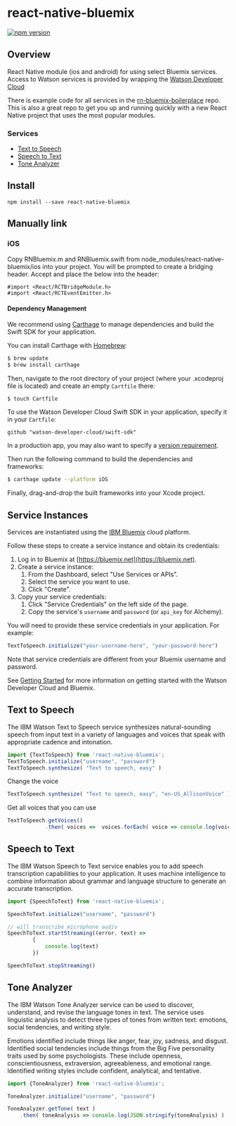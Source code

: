 # react-native-bluemix
[![npm version](https://badge.fury.io/js/react-native-bluemix.svg)](https://badge.fury.io/js/react-native-bluemix)

## Overview
React Native module (ios and android) for using select Bluemix services.  Access to Watson services is provided by wrapping the [Watson Developer Cloud](https://github.com/watson-developer-cloud/swift-sdk)

There is example code for all services in the [rn-bluemix-boilerplace](https://github.com/pwcremin/rn-bluemix-boilerplate) repo.  This is also a great repo to get you up and running quickly with a new React Native project that uses the most popular modules.

### Services

* [Text to Speech](#text-to-speech)
* [Speech to Text](#speech-to-text)
* [Tone Analyzer](#tone-analyzer)

## Install

```shell
npm install --save react-native-bluemix
```

## Manually link

### iOS

Copy RNBluemix.m and RNBluemix.swift from node_modules/react-native-bluemix/ios into your project.  You will be prompted to create a bridging header.  Accept and place the below into the header:

```obj-c
#import <React/RCTBridgeModule.h>
#import <React/RCTEventEmitter.h>
```

#### Dependency Management

We recommend using [Carthage](https://github.com/Carthage/Carthage) to manage dependencies and build the Swift SDK for your application.

You can install Carthage with [Homebrew](http://brew.sh/):

```bash
$ brew update
$ brew install carthage
```

Then, navigate to the root directory of your project (where your .xcodeproj file is located) and create an empty `Cartfile` there:

```bash
$ touch Cartfile
```

To use the Watson Developer Cloud Swift SDK in your application, specify it in your `Cartfile`:

```
github "watson-developer-cloud/swift-sdk"
```

In a production app, you may also want to specify a [version requirement](https://github.com/Carthage/Carthage/blob/master/Documentation/Artifacts.md#version-requirement).

Then run the following command to build the dependencies and frameworks:

```bash
$ carthage update --platform iOS
```

Finally, drag-and-drop the built frameworks into your Xcode project.

## Service Instances

Services are instantiated using the [IBM Bluemix](http://www.ibm.com/cloud-computing/bluemix/) cloud platform.

Follow these steps to create a service instance and obtain its credentials:

1. Log in to Bluemix at [https://bluemix.net](https://bluemix.net).
2. Create a service instance:
    1. From the Dashboard, select "Use Services or APIs".
    2. Select the service you want to use.
    3. Click "Create".
3. Copy your service credentials:
    1. Click "Service Credentials" on the left side of the page.
    2. Copy the service's `username` and `password` (or `api_key` for Alchemy).

You will need to provide these service credentials in your application. For example:

```javascript
TextToSpeech.initialize("your-username-here", "your-password-here")
```

Note that service credentials are different from your Bluemix username and password.

See [Getting Started](https://www.ibm.com/watson/developercloud/doc/common/index.html) for more information on getting started with the Watson Developer Cloud and Bluemix.

## Text to Speech

The IBM Watson Text to Speech service synthesizes natural-sounding speech from input text in a variety of languages and voices that speak with appropriate cadence and intonation.

```javascript
import {TextToSpeech} from 'react-native-bluemix';
TextToSpeech.initialize("username", "password")
TextToSpeech.synthesize( "Text to speech, easy" )
```

Change the voice

```javascript
TextToSpeech.synthesize( "Text to speech, easy", "en-US_AllisonVoice" )
```

Get all voices that you can use

```javascript
TextToSpeech.getVoices()
            .then( voices =>  voices.forEach( voice => console.log(voice.name) ) )
```

## Speech to Text

The IBM Watson Speech to Text service enables you to add speech transcription capabilities to your application. It uses machine intelligence to combine information about grammar and language structure to generate an accurate transcription. 

```javascript
import {SpeechToText} from 'react-native-bluemix';

SpeechToText.initialize("username", "password")

// will transcribe microphone audio
SpeechToText.startStreaming((error, text) =>
        {
            console.log(text)
        })

SpeechToText.stopStreaming()   
```

## Tone Analyzer

The IBM Watson Tone Analyzer service can be used to discover, understand, and revise the language tones in text. The service uses linguistic analysis to detect three types of tones from written text: emotions, social tendencies, and writing style.

Emotions identified include things like anger, fear, joy, sadness, and disgust. Identified social tendencies include things from the Big Five personality traits used by some psychologists. These include openness, conscientiousness, extraversion, agreeableness, and emotional range. Identified writing styles include confident, analytical, and tentative.

```javascript
import {ToneAnalyzer} from 'react-native-bluemix';

ToneAnalyzer.initialize("username", "password")

ToneAnalyzer.getTone( text )
    .then( toneAnalysis => console.log(JSON.stringify(toneAnalysis) )
```
